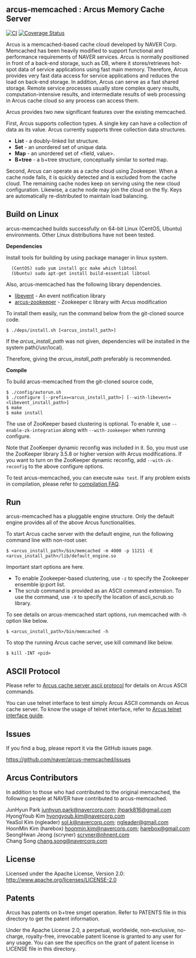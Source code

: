 ## arcus-memcached : Arcus Memory Cache Server
[![CI](https://github.com/naver/arcus-memcached/actions/workflows/CI.yml/badge.svg?branch=develop)](https://github.com/naver/arcus-memcached/actions/workflows/CI.yml)
[![Coverage Status](https://coveralls.io/repos/github/naver/arcus-memcached/badge.svg?branch=develop)](https://coveralls.io/github/naver/arcus-memcached)

Arcus is a memcached-based cache cloud developed by NAVER Corp.
Memcached has been heavily modified to support functional and performance
requirements of NAVER services.
Arcus is normally positioned in front of a back-end storage, such as DB,
where it stores/retrieves hot-spot data of service applications using fast main memory.
Therefore, Arcus provides very fast data access for service applications
and reduces the load on back-end storage.
In addition, Arcus can serve as a fast shared storage.  Remote service processes
usually store complex query results, computation-intensive results, and intermediate results
of web processing in Arcus cache cloud so any process can access them.

Arcus provides two new significant features over the existing memcached.

First, Arcus supports collection types.  A single key can have
a collection of data as its value.  Arcus currently supports three collection
data structures.

* **List** - a doubly-linked list structure.
* **Set** - an unordered set of unique data.
* **Map** - an unordered set of \<field, value\>.
* **B+tree** - a b+tree structure, conceptually similar to sorted map.

Second, Arcus can operate as a cache cloud using Zookeeper.
When a cache node fails, it is quickly detected and is excluded from the cache cloud.
The remaining cache nodes keep on serving using the new cloud configuration.
Likewise, a cache node may join the cloud on the fly.  Keys are automatically
re-distributed to maintain load balancing.

## Build on Linux

arcus-memcached builds successfully on 64-bit Linux (CentOS, Ubuntu) environments.
Other Linux distributions have not been tested.

**Dependencies**

Install tools for building by using package manager in linux system.
  ```
    (CentOS) sudo yum install gcc make which libtool
    (Ubuntu) sudo apt-get install build-essential libtool
  ```

Also, arcus-memcached has the following library dependencies.
- [libevent](http://libevent.org/) - An event notification library
- [arcus-zookeeper](https://github.com/naver/arcus-zookeeper) - Zookeeper c library with Arcus modification

To install them easily, run the command below from the git-cloned source code.
```
$ ./deps/install.sh [<arcus_install_path>]
```
If the *arcus_install_path* was not given, dependencies will be installed in the system path(/usr/local).

Therefore, giving the *arcus_install_path* preferably is recommended.

**Compile**

To build arcus-memcached from the git-cloned source code,

```
$ ./config/autorun.sh
$ ./configure [--prefix=<arcus_install_path>] [--with-libevent=<libevent_install_path>]
$ make
$ make install
```

The use of ZooKeeper based clustering is optional.
To enable it, use `--enable-zk-integration` along with `--with-zookeeper` when running configure.

Note that ZooKeeper dynamic reconfig was included in it.
So, you must use the ZooKeeper library 3.5.8 or higher version with Arcus modifications.
If you want to turn on the ZooKeeper dynamic reconfig, add `--with-zk-reconfig` to the above configure options.

To test arcus-memcached, you can execute `make test`. If any problem exists in compilation, please refer to [compilation FAQ](docs/install.md).

## Run

arcus-memcached has a pluggable engine structure.
Only the default engine provides all of the above Arcus functionalities.

To start Arcus cache server with the default engine, run the following command line with non-root user.

```
$ <arcus_install_path>/bin/memcached -m 4000 -p 11211 -E <arcus_install_path>/lib/default_engine.so
```

Important start options are here.
- To enable Zookeeper-based clustering, use `-z` to specify the Zookeeper ensemble ip:port list.
- The scrub command is provided as an ASCII command extension.
  To use the command, use `-X` to specify the location of ascii_scrub.so library.

To see details on arcus-memcached start options, run memcached with -h option like below.
```
$ <arcus_install_path>/bin/memcached -h
```

To stop the running Arcus cache server, use kill command like below.
```
$ kill -INT <pid>
```

## ASCII Protocol

Please refer to
[Arcus cache server ascii protocol](docs/ascii-protocol/README.md)
for details on Arcus ASCII commands.

You can use telnet interface to test simply Arcus ASCII commands on Arcus cache server.
To know the usage of telnet interface,
refer to [Arcus telnet interface guide](docs/ascii-protocol/ch99-appendix.md).

## Issues

If you find a bug, please report it via the GitHub issues page.

https://github.com/naver/arcus-memcached/issues

## Arcus Contributors

In addition to those who had contributed to the original memcached,
the following people at NAVER have contributed to arcus-memcached.

JunHyun Park <junhyun.park@navercorp.com>; <jhpark816@gmail.com>  
HyongYoub Kim <hyongyoub.kim@navercorp.com>  
YeaSol Kim (ngleader) <sol.k@navercorp.com>; <ngleader@gmail.com>  
HoonMin Kim (harebox) <hoonmin.kim@navercorp.com>; <harebox@gmail.com>  
SeongHwan Jeong (scryner) <scryner@nhnent.com>  
Chang Song <chang.song@navercorp.com>  

## License

Licensed under the Apache License, Version 2.0: http://www.apache.org/licenses/LICENSE-2.0

## Patents

Arcus has patents on b+tree smget operation.
Refer to PATENTS file in this directory to get the patent information.

Under the Apache License 2.0, a perpetual, worldwide, non-exclusive,
no-charge, royalty-free, irrevocable patent license is granted to any user for any usage.
You can see the specifics on the grant of patent license in LICENSE file in this directory.
